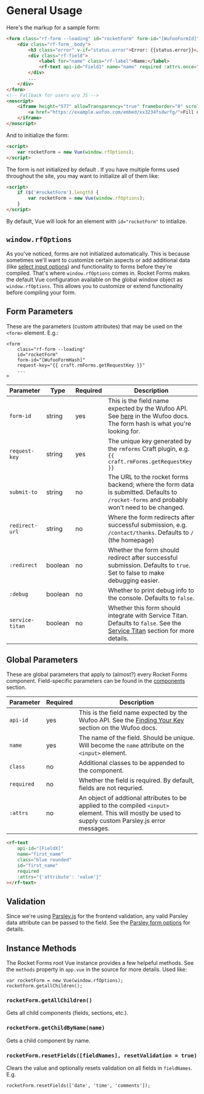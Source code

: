 # General Usage

Here's the markup for a sample form:

```html
<form class="rf-form --loading" id="rocketForm" form-id="[WufooFormId]">
    <div class="rf-form__body">
        <h3 class="error" v-if="status.error">Error: {{status.error}}</h3>
        <div class="rf-field">
            <label for="name" class="rf-label">Name:</label>
            <rf-text api-id="Field1" name="name" required :attrs.once="{'data-parsley-required-message': 'Please provide your name'}"></rf-text>
        </div>
        ...
    </div>
</form>
<!-- Fallback for users w/o JS -->
<noscript>
    <iframe height="577" allowTransparency="true" frameborder="0" scrolling="no" style="width:100%;border:none" src="https://example.wufoo.com/embed/xx3234fsdwrfg/">
        <a href="https://example.wufoo.com/embed/xx3234fsdwrfg/">Fill out this form.</a>
    </iframe>
</noscript>
```

And to initialize the form:

```html
<script>
    var rocketForm = new Vue(window.rfOptions);
</script>
```

The form is not initialized by default . If you have multiple forms used throughout the site, you may want to initialize all of them like:

```html
<script>
    if ($('#rocketForm').length) {
        var rocketForm = new Vue(window.rfOptions);
    }  
</script>
```

<aside class="notice">
    By default, Vue will look for an element with <code>id="rocketForm"</code> to intialize.
</aside>

## `window.rfOptions`

As you've noticed, forms are not initialized automatically. This is because sometimes we'll want to customize certain aspects or add additional data (like [select input options](#select)) and functionality to forms before they're compiled. That's where `window.rfOptions` comes in. Rocket Forms makes the default Vue configuration available on the global window object as `window.rfOptions`. This allows you to customize or extend functionality before compiling your form.

## Form Parameters

These are the parameters (custom attributes) that may be used on the `<form>` element. E.g.:

```
<form
    class="rf-form --loading"
    id="rocketForm"
    form-id="[WufooFormHash]"
    request-key="{{ craft.rmForms.getRequestKey }}"
    ...
>
```

Parameter    | Type | Required | Description
------------ | -----| -------- | -----------
`form-id` | string | yes | This is the field name expected by the Wufoo API. See [here](http://help.wufoo.com/articles/en_US/SurveyMonkeyArticleType/Templating#api) in the Wufoo docs. The form hash is what you're looking for.
`request-key` | string | yes | The unique key generated by the `rmforms` Craft plugin, e.g. `{{ craft.rmForms.getRequestKey }}`
`submit-to` | string | no | The URL to the rocket forms backend; where the form data is submitted. Defaults to `/rocket-forms` and probably won't need to be changed.
`redirect-url` | string | no | Where the form redirects after successful submission, e.g. `/contact/thanks`. Defaults to `/` (the homepage)
`:redirect` | boolean | no | Whether the form should redirect after successful submission. Defaults to `true`. Set to false to make debugging easier.
`:debug` | boolean | no | Whether to print debug info to the console. Defaults to `false`.
`service-titan` | boolean | no | Whether this form should integrate with Service Titan. Defaults to `false`. See the [Service Titan](#service-titan) section for more details.

## Global Parameters

These are global parameters that apply to (almost?) every Rocket Forms component. Field-specific parameters can be found in the [components](#components) section.

Parameter    | Required | Description
------------ | ------- | -----------
`api-id` | yes | This is the field name expected by the Wufoo API. See the [Finding Your Key](http://help.wufoo.com/articles/en_US/SurveyMonkeyArticleType/Wufoo-REST-API-V3) section on the Wufoo docs.
`name` | yes | The name of the field. Should be unique. Will become the `name` attribute on the `<input>` element.
`class` | no | Additional classes to be appended to the component.
`required` | no | Whether the field is required. By default, fields are not requried.
`:attrs` | no | An object of addtional attributes to be applied to the compiled `<input>` element. This will mostly be used to supply custom Parsley.js error messages.

```html
<rf-text
    api-id="[FieldX]"
    name="first_name"
    class="blue rounded"
    id="first_name"
    required
    :attrs="{'attribute': 'value'}"
></rf-text>
```

## Validation

Since we're using [Parsley.js](http://parsleyjs.org/) for the frontend validation, any valid Parsley data attribute can be passed to the field. See the [Parsley form options](http://parsleyjs.org/doc/index.html#psly-usage-form) for details.

## Instance Methods

The Rocket Forms root Vue instance provides a few helpeful methods. See the `methods` property in `app.vue` in the source for more details. Used like:

```
var rocketForm = new Vue(window.rfOptions);
rocketForm.getallChildren();
```

### `rocketForm.getAllChildren()`

Gets all child components (fields, sections, etc.).

### `rocketForm.getChildByName(name)`

Gets a child component by name.

### `rocketForm.resetFields([fieldNames], resetValidation = true)`

Clears the value and optionally resets validation on all fields in `fieldNames`. E.g.

```
rocketForm.resetFields(['date', 'time', 'comments']);
```
